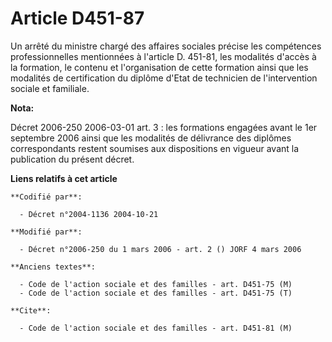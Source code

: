 # Article D451-87

Un arrêté du ministre chargé des affaires sociales précise les compétences professionnelles mentionnées à l'article D.
451-81, les modalités d'accès à la formation, le contenu et l'organisation de cette formation ainsi que les modalités de
certification du diplôme d'Etat de technicien de l'intervention sociale et familiale.

**Nota:**

Décret 2006-250 2006-03-01 art. 3 : les formations engagées avant le 1er septembre 2006 ainsi que les modalités de délivrance
des diplômes correspondants restent soumises aux dispositions en vigueur avant la publication du présent décret.

**Liens relatifs à cet article**

	**Codifié par**:

	  - Décret n°2004-1136 2004-10-21

	**Modifié par**:

	  - Décret n°2006-250 du 1 mars 2006 - art. 2 () JORF 4 mars 2006

	**Anciens textes**:

	  - Code de l'action sociale et des familles - art. D451-75 (M)
	  - Code de l'action sociale et des familles - art. D451-75 (T)

	**Cite**:

	  - Code de l'action sociale et des familles - art. D451-81 (M)
